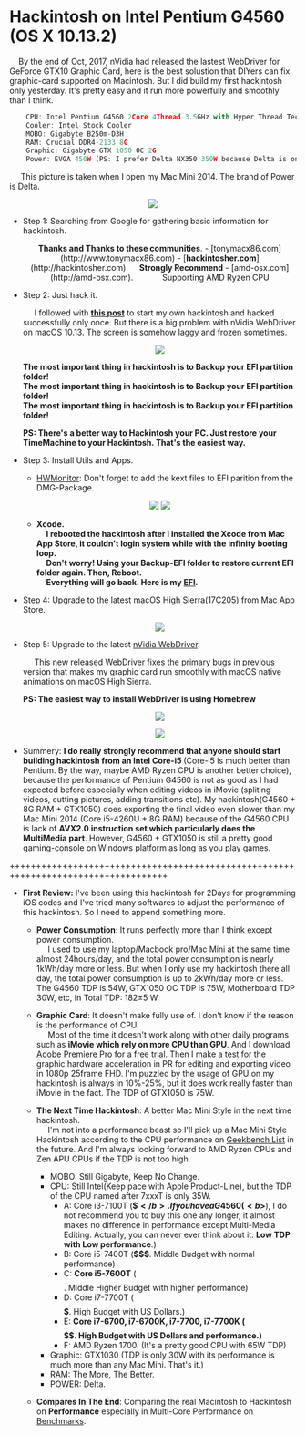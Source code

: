 # Hackintosh on Intel Pentium G4560 (OS X 10.13.2)

&nbsp;&nbsp;&nbsp;&nbsp;By the end of Oct, 2017, nVidia had released the lastest WebDriver for GeForce GTX10 Graphic Card, here is the best solustion that DIYers can fix graphic-card supported on Macintosh. But I did build my first hackintosh only yesterday. It's pretty easy and it run more powerfully and smoothly than I think.

```javascript
	CPU: Intel Pentium G4560 2Core 4Thread 3.5GHz with Hyper Thread Tech
	Cooler: Intel Stock Cooler
	MOBO: Gigabyte B250m-D3H
	RAM: Crucial DDR4-2133 8G
	Graphic: Gigabyte GTX 1050 OC 2G
	Power: EVGA 450W (PS: I prefer Delta NX350 350W because Delta is one of Apple's Service/Order Provider)
```

&nbsp;&nbsp;&nbsp;&nbsp; This picture is taken when I open my Mac Mini 2014. The brand of Power is Delta.

<p align="center"> <img src="./AAA-resource/MacMini-power.png"> </p>

+ Step 1: Searching from Google for gathering basic information for hackintosh.  
	<p align="center">
	<b>Thanks and Thanks to these communities</b>.
	- [tonymacx86.com](http://www.tonymacx86.com)
	- [<b>hackintosher.com</b>](http://hackintosher.com) &nbsp;&nbsp;&nbsp;&nbsp;&nbsp;<b>Strongly Recommend</b>
	- [amd-osx.com](http://amd-osx.com). &nbsp;&nbsp;&nbsp;&nbsp;&nbsp;&nbsp;&nbsp;&nbsp;&nbsp;&nbsp;&nbsp;&nbsp;Supporting AMD Ryzen CPU
	</p>  
+ Step 2: Just hack it.  

	&nbsp;&nbsp;&nbsp;&nbsp; I followed with [<B>this post</B>](http://hackintosher.com/guides/high-sierra-install-full-guide/) to start my own hackintosh and hacked successfully only once. But there is a big problem with nVidia WebDriver on macOS 10.13. The screen is somehow laggy and frozen sometimes.  

	<p align="center"> <img src="./AAA-resource/osx-10.13.png"> </p> 

	<B>The most important thing in hackintosh is to Backup your EFI partition folder!</B>  
	<B>The most important thing in hackintosh is to Backup your EFI partition folder!</B>  
	<B>The most important thing in hackintosh is to Backup your EFI partition folder!</B>

	<B>PS: There's a better way to Hackintosh your PC. Just restore your TimeMachine to your Hackintosh. That's the easiest way.</B>

+ Step 3: Install Utils and Apps.  
	
	- [HWMonitor](https://github.com/kozlek/HWSensors): Don't forget to add the kext files to EFI parition from the DMG-Package.  
	<p align="center"> <img src="./AAA-resource/EFI-KEXT-FolderLayer.png"> <img src="./AAA-resource/hwmonitor.jpg"> </p>

	- <b>Xcode.  
	&nbsp;&nbsp;&nbsp;&nbsp; I rebooted the hackintosh after I installed the Xcode from Mac App Store, it couldn't login system while with the infinity booting loop.  
	&nbsp;&nbsp;&nbsp;&nbsp; Don't worry! Using your Backup-EFI folder to restore current EFI folder again. Then, Reboot.  
	&nbsp;&nbsp;&nbsp;&nbsp; Everything will go back.  Here is my [EFI](https://github.com/toureek/hackintosh).</B>

+ Step 4: Upgrade to the latest macOS High Sierra(17C205) from Mac App Store.  

	<p align="center"> <img src="./AAA-resource/Hackintosh-in-G4560-2018.jpg"> </p> 

+ Step 5: Upgrade to the latest [nVidia WebDriver](https://images.nvidia.com/mac/pkg/378/WebDriver-378.10.10.10.20.107.pkg).

	&nbsp;&nbsp;&nbsp;&nbsp; This new released WebDriver fixes the primary bugs in previous version that makes my graphic card run smoothly with macOS native animations on macOS High Sierra.  

	<B>PS: The easiest way to install WebDriver is using Homebrew</B>
	<p align="center"> <img src="./AAA-resource/webdriver-homebrew.png"> </p>
	<p align="center"> <img src="./AAA-resource/hackintosh.png"> </p>

+ Summery: <b>I do really strongly recommend that anyone should start building hackintosh from an Intel Core-i5 </b> (Core-i5 is much better than Pentium. By the way, maybe AMD Ryzen CPU is another better choice), because the performance of Pentium G4560 is not as good as I had expected before especially when editing videos in iMovie (spliting videos, cutting pictures, adding transitions etc). My hackintosh(G4560 + 8G RAM + GTX1050) does exporting the final video even slower than my Mac Mini 2014 (Core i5-4260U + 8G RAM) because of the G4560 CPU is lack of <b>AVX2.0 instruction set which particularly does the MultiMedia part</b>. However, G4560 + GTX1050 is still a pretty good gaming-console on Windows platform as long as you play games.  

++++++++++++++++++++++++++++++++++++++++++++++++++++++++++++++++++++++++++++++++++++	

+ <b>First Review:</b> I've been using this hackintosh for 2Days for programming iOS codes and I've tried many softwares to adjust the performance of this hackintosh. So I need to append something more.  
	- <b>Power Consumption</b>: It runs perfectly more than I think except power consumption.  
		&nbsp;&nbsp;&nbsp;&nbsp; I used to use my laptop/Macbook pro/Mac Mini at the same time almost 24hours/day, and the total power consumption is nearly 1kWh/day more or less. But when I only use my hackintosh there all day, the total power consumption is up to 2kWh/day more or less. The G4560 TDP is 54W, GTX1050 OC TDP is 75W, Motherboard TDP 30W, etc, In Total TDP: 182±5 W. 

	- <b>Graphic Card</b>:  It doesn't make fully use of. I don't know if the reason is the performance of CPU.  
	&nbsp;&nbsp;&nbsp;&nbsp; Most of the time it doesn't work along with other daily programs such as <b>iMovie which rely on more CPU than GPU</b>. And I download [Adobe Premiere Pro](http://www.adobe.com/products/premiere.html) for a free trial. Then I make a test for the graphic hardware acceleration in PR for editing and exporting video in 1080p 25frame FHD. I'm puzzled by the usage of GPU on my hackintosh is always in 10%-25%, but it does work really faster than iMovie in the fact. The TDP of GTX1050 is 75W.  

	- <b>The Next Time Hackintosh</b>:  A better Mac Mini Style in the next time hackintosh.  
	&nbsp;&nbsp;&nbsp;&nbsp; I'm not into a performance beast so I'll pick up a Mac Mini Style Hackintosh according to the CPU performance on [Geekbench List](https://browser.geekbench.com/processor-benchmarks) in the future. And I'm always looking forward to AMD Ryzen CPUs and Zen APU CPUs if the TDP is not too high.  

		- MOBO: Still Gigabyte, Keep No Change.
		- CPU:  Still Intel(Keep pace with Apple Product-Line), but the TDP of the CPU named after 7xxxT is only 35W.
			* A: Core i3-7100T (<b>$$</b>. If you have a G4560(<b>$</b>), I do not recommend you to buy this one any longer, it almost makes no difference in performance except Multi-Media Editing. Actually, you can never ever think about it. <b>Low TDP with Low performance</b>.)  
			* B: Core i5-7400T (<b>$$$</b>. Middle Budget with normal performance)
			* C: <B>Core i5-7600T</B> (<b>$$$$</b>. Middle Higher Budget with higher performance)
			* D: Core i7-7700T (<b>$$$$$</b>. High Budget with US Dollars.)  
			* E: <B>Core i7-6700, i7-6700K, i7-7700, i7-7700K (<b>$$$$$$</b>. High Budget with US Dollars and performance.)</B> 
			* F: AMD Ryzen 1700. (It's a pretty good CPU with 65W TDP) 
		- Graphic: GTX1030 (TDP is only 30W with its performance is much more than any Mac Mini. That's it.)
		- RAM: The More, The Better.
		- POWER: Delta.

	- <b>Compares In The End</b>: Comparing the real Macintosh to Hackintosh on <B>Performance</B> especially in Multi-Core Performance on [Benchmarks](https://browser.geekbench.com/mac-benchmarks).

